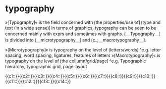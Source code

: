 # typography

»⟮Typography⟯« is the field concerned with ⟮the properties/use of⟯ ⟮type and text (in a wide sense)⟯
In terms of graphics, typography can be seen to be concerned mainly with exprs and sometimes with graphs.
⟮＿Typography＿⟯ is divided into ⟮＿microtypography＿⟯ and ⟮c_;＿macrotypography＿⟯.

»⟮Microtypography⟯« is typography on the level of ⟮letters/words⟯
^e.g. letter spacing, word spacing, ligatures, features of letters
»⟮Macrotypography⟯« is typography on the level of ⟮the collumn/grid/page⟯
^e.g. Typographic hierarchy, typographic grid, page layout

<span class="cloze-dump">{{c1::}}{{c2::}}{{c3::}}{{c4::}}{{c5::}}{{c6::}}{{c7::}}{{c8::}}{{c9::}}{{c10::}}{{c11::}}{{c12::}}{{c13::}}{{c14::}}</span>